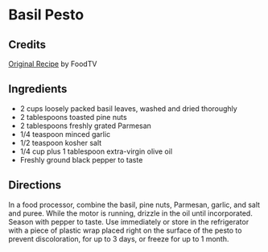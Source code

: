 # Basil Pesto 

<!-- BEGIN content -->

## Credits

[Original Recipe](http://www.foodtv.com/foodtv/recipe/0,6255,17123,FF.html "http://www.foodtv.com/foodtv/recipe/0,6255,17123,FF.html") by FoodTV

## Ingredients

- 2 cups loosely packed basil leaves, washed and dried thoroughly
- 2 tablespoons toasted pine nuts
- 2 tablespoons freshly grated Parmesan
- 1/4 teaspoon minced garlic
- 1/2 teaspoon kosher salt
- 1/4 cup plus 1 tablespoon extra-virgin olive oil
- Freshly ground black pepper to taste

## Directions

In a food processor, combine the basil, pine nuts, Parmesan, garlic, and salt and puree. While the motor is running, drizzle in the oil until incorporated. Season with pepper to taste. Use immediately or store in the refrigerator with a piece of plastic wrap placed right on the surface of the pesto to prevent discoloration, for up to 3 days, or freeze for up to 1 month.

<!-- END content -->

